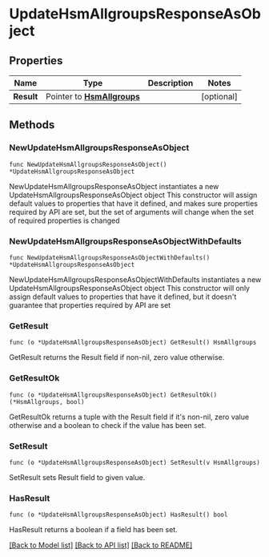 # UpdateHsmAllgroupsResponseAsObject

## Properties

Name | Type | Description | Notes
------------ | ------------- | ------------- | -------------
**Result** | Pointer to [**HsmAllgroups**](HsmAllgroups.md) |  | [optional] 

## Methods

### NewUpdateHsmAllgroupsResponseAsObject

`func NewUpdateHsmAllgroupsResponseAsObject() *UpdateHsmAllgroupsResponseAsObject`

NewUpdateHsmAllgroupsResponseAsObject instantiates a new UpdateHsmAllgroupsResponseAsObject object
This constructor will assign default values to properties that have it defined,
and makes sure properties required by API are set, but the set of arguments
will change when the set of required properties is changed

### NewUpdateHsmAllgroupsResponseAsObjectWithDefaults

`func NewUpdateHsmAllgroupsResponseAsObjectWithDefaults() *UpdateHsmAllgroupsResponseAsObject`

NewUpdateHsmAllgroupsResponseAsObjectWithDefaults instantiates a new UpdateHsmAllgroupsResponseAsObject object
This constructor will only assign default values to properties that have it defined,
but it doesn't guarantee that properties required by API are set

### GetResult

`func (o *UpdateHsmAllgroupsResponseAsObject) GetResult() HsmAllgroups`

GetResult returns the Result field if non-nil, zero value otherwise.

### GetResultOk

`func (o *UpdateHsmAllgroupsResponseAsObject) GetResultOk() (*HsmAllgroups, bool)`

GetResultOk returns a tuple with the Result field if it's non-nil, zero value otherwise
and a boolean to check if the value has been set.

### SetResult

`func (o *UpdateHsmAllgroupsResponseAsObject) SetResult(v HsmAllgroups)`

SetResult sets Result field to given value.

### HasResult

`func (o *UpdateHsmAllgroupsResponseAsObject) HasResult() bool`

HasResult returns a boolean if a field has been set.


[[Back to Model list]](../README.md#documentation-for-models) [[Back to API list]](../README.md#documentation-for-api-endpoints) [[Back to README]](../README.md)


